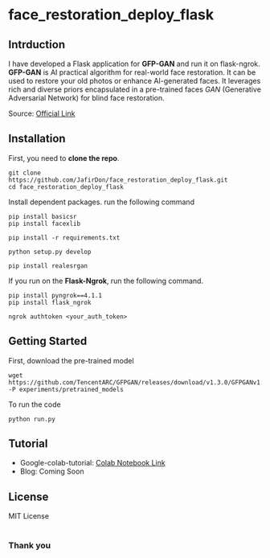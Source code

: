 # face_restoration_deploy_flask

## Intrduction

I have developed a Flask application for **GFP-GAN** and run it on flask-ngrok. **GFP-GAN** is AI practical algorithm for real-world face restoration. It can be used to restore your old photos or enhance AI-generated faces. It leverages rich and diverse priors encapsulated in a pre-trained faces *GAN* (Generative Adversarial Network) for blind face restoration.

Source: <a href="https://github.com/TencentARC/GFPGAN">Official Link</a>


## Installation

First, you need to **clone the repo**.
```
git clone https://github.com/JafirDon/face_restoration_deploy_flask.git
cd face_restoration_deploy_flask
```


Install dependent packages. run the following command

```
pip install basicsr
pip install facexlib

pip install -r requirements.txt

python setup.py develop

pip install realesrgan
```

If you run on the **Flask-Ngrok**, run the following command.

```
pip install pyngrok==4.1.1
pip install flask_ngrok

ngrok authtoken <your_auth_token>
```


## Getting Started

First, download the pre-trained model
```
wget https://github.com/TencentARC/GFPGAN/releases/download/v1.3.0/GFPGANv1.3.pth -P experiments/pretrained_models
```

To run the code
```
python run.py
```

## Tutorial
- Google-colab-tutorial: <a href="https://github.com/JafirDon/face_restoration_deploy_flask/blob/main/GFPGAN_Deploy_on_Flask.ipynb">Colab Notebook Link</a>
- Blog: Coming Soon

## License
MIT License
<br>
<br>

### Thank you
